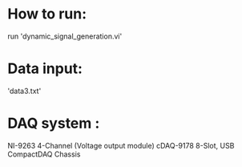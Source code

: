 # How to run:
run 'dynamic_signal_generation.vi'
# Data input:
'data3.txt'

# DAQ system :

NI-9263 4-Channel (Voltage output module)
cDAQ-9178 8-Slot, USB CompactDAQ Chassis

